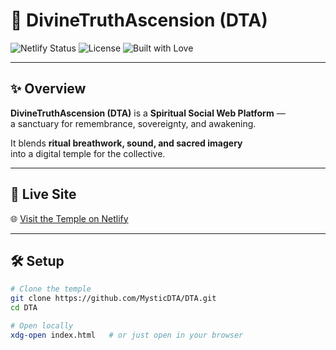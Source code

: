 # 🌌 DivineTruthAscension (DTA)

![Netlify Status](https://api.netlify.com/api/v1/badges/87ef864e-40c3-4782-9b00-cdfa296e2ab8/deploy-status)
![License](https://img.shields.io/badge/License-SSSL--v1.0-blueviolet?style=for-the-badge&logo=open-source-initiative)
![Built with Love](https://img.shields.io/badge/Built%20with-%F0%9F%92%96%20Divine%20Source-pink?style=for-the-badge)

---

## ✨ Overview
**DivineTruthAscension (DTA)** is a **Spiritual Social Web Platform** —  
a sanctuary for remembrance, sovereignty, and awakening.  

It blends **ritual breathwork, sound, and sacred imagery**  
into a digital temple for the collective.  

---

## 🚀 Live Site
🌐 [Visit the Temple on Netlify](https://divinetruthascension.netlify.app)

---

## 🛠️ Setup
```bash
# Clone the temple
git clone https://github.com/MysticDTA/DTA.git
cd DTA

# Open locally
xdg-open index.html   # or just open in your browser
